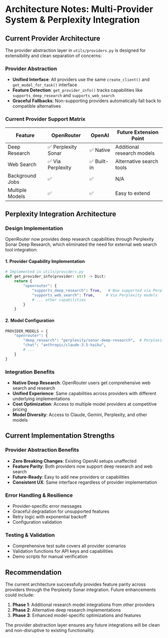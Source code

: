 # Architecture Notes: Multi-Provider System & Perplexity Integration

## Current Provider Architecture

The provider abstraction layer in `utils/providers.py` is designed for extensibility and clean separation of concerns:

### Provider Abstraction
- **Unified Interface**: All providers use the same `create_client()` and `get_model_for_task()` interface
- **Feature Detection**: `get_provider_info()` tracks capabilities like `supports_deep_research` and `supports_web_search`
- **Graceful Fallbacks**: Non-supporting providers automatically fall back to compatible alternatives

### Current Provider Support Matrix

| Feature | OpenRouter | OpenAI | Future Extension Point |
|---------|------------|--------|----------------------|
| Deep Research | ✅ Perplexity Sonar | ✅ Native | Additional research models |
| Web Search | ✅ Via Perplexity | ✅ Built-in | Alternative search tools |
| Background Jobs | ✅ | ✅ | N/A |
| Multiple Models | ✅ | ✅ | Easy to extend |

## Perplexity Integration Architecture

### Design Implementation
OpenRouter now provides deep research capabilities through Perplexity Sonar Deep Research, which eliminated the need for external web search tool integration:

#### 1. Provider Capability Implementation
```python
# Implemented in utils/providers.py
def get_provider_info(provider: str) -> Dict:
    return {
        "openrouter": {
            "supports_deep_research": True,   # Now supported via Perplexity Sonar
            "supports_web_search": True,     # Via Perplexity models
            # ... other capabilities
        }
    }
```

#### 2. Model Configuration
```python
PROVIDER_MODELS = {
    "openrouter": {
        "deep_research": "perplexity/sonar-deep-research",  # Perplexity Sonar Pro Deep Research
        "chat": "anthropic/claude-3.5-haiku",
        # ...
    }
}
```

### Integration Benefits
- **Native Deep Research**: OpenRouter users get comprehensive web search and research
- **Unified Experience**: Same capabilities across providers with different underlying implementations
- **Cost Optimization**: Access to multiple model providers at competitive pricing
- **Model Diversity**: Access to Claude, Gemini, Perplexity, and other models

## Current Implementation Strengths

### Provider Abstraction Benefits
- **Zero Breaking Changes**: Existing OpenAI setups unaffected
- **Feature Parity**: Both providers now support deep research and web search
- **Future-Ready**: Easy to add new providers or capabilities
- **Consistent UX**: Same interface regardless of provider implementation

### Error Handling & Resilience
- Provider-specific error messages
- Graceful degradation for unsupported features
- Retry logic with exponential backoff
- Configuration validation

### Testing & Validation
- Comprehensive test suite covers all provider scenarios
- Validation functions for API keys and capabilities
- Demo scripts for manual verification

## Recommendation

The current architecture successfully provides feature parity across providers through the Perplexity Sonar integration. Future enhancements could include:

1. **Phase 1**: Additional research model integrations from other providers
2. **Phase 2**: Alternative deep research implementations 
3. **Phase 3**: Enhanced model-specific optimizations and features

The provider abstraction layer ensures any future integrations will be clean and non-disruptive to existing functionality.